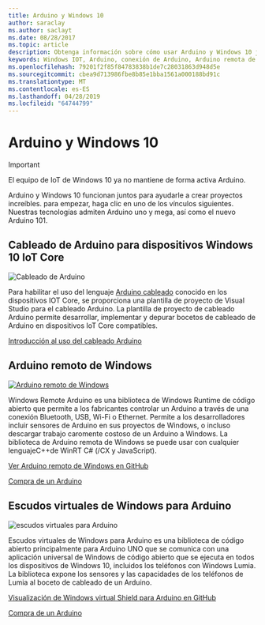 ```yaml
---
title: Arduino y Windows 10
author: saraclay
ms.author: saclayt
ms.date: 08/28/2017
ms.topic: article
description: Obtenga información sobre cómo usar Arduino y Windows 10 juntos en el cableado, Arduino remoto y mucho más.
keywords: Windows IOT, Arduino, conexión de Arduino, Arduino remota de Windows
ms.openlocfilehash: 79201f2f85f84783838b1de7c28031863d948d5e
ms.sourcegitcommit: cbea9d713986fbe8b85e1bba1561a000188bd91c
ms.translationtype: MT
ms.contentlocale: es-ES
ms.lasthandoff: 04/28/2019
ms.locfileid: "64744799"
---
```

# <a name="arduino-and-windows-10"></a>Arduino y Windows 10

> [!IMPORTANT]
> El equipo de IoT de Windows 10 ya no mantiene de forma activa Arduino.

Arduino y Windows 10 funcionan juntos para ayudarle a crear proyectos increíbles. para empezar, haga clic en uno de los vínculos siguientes. Nuestras tecnologías admiten Arduino uno y mega, así como el nuevo Arduino 101.

## <a name="arduino-wiring-for-windows-10-iot-core-devices"></a>Cableado de Arduino para dispositivos Windows 10 IoT Core

![Cableado de Arduino](../media/ArduinoAndWindows10/Lighning_0.png)

Para habilitar el uso del lenguaje [Arduino cableado](https://www.arduino.cc/en/Reference/HomePage) conocido en los dispositivos IOT Core, se proporciona una plantilla de proyecto de Visual Studio para el cableado Arduino. La plantilla de proyecto de cableado Arduino permite desarrollar, implementar y depurar bocetos de cableado de Arduino en dispositivos IoT Core compatibles.
    
[Introducción al uso del cableado Arduino](ArduinoWiring.md)   

## <a name="windows-remote-arduino"></a>Arduino remoto de Windows

[![Arduino remoto de Windows](../media/ArduinoAndWindows10/WindowsPhone_0.png)](https://github.com/ms-iot/remote-wiring)

Windows Remote Arduino es una biblioteca de Windows Runtime de código abierto que permite a los fabricantes controlar un Arduino a través de una conexión Bluetooth, USB, Wi-Fi o Ethernet. Permite a los desarrolladores incluir sensores de Arduino en sus proyectos de Windows, o incluso descargar trabajo caromente costoso de un Arduino a Windows. La biblioteca de Arduino remota de Windows se puede usar con cualquier lenguajeC++de WinRT C# (/CX y JavaScript).

[Ver Arduino remoto de Windows en GitHub](https://github.com/ms-iot/remote-wiring)

[Compra de un Arduino](http://store-usa.arduino.cc/)
</div>
</div>

## <a name="windows-virtual-shields-for-arduino"></a>Escudos virtuales de Windows para Arduino

![escudos virtuales para Arduino](../media/ArduinoAndWindows10/Arduino_1.png)

Escudos virtuales de Windows para Arduino es una biblioteca de código abierto principalmente para Arduino UNO que se comunica con una aplicación universal de Windows de código abierto que se ejecuta en todos los dispositivos de Windows 10, incluidos los teléfonos con Windows Lumia. La biblioteca expone los sensores y las capacidades de los teléfonos de Lumia al boceto de cableado de un Arduino.

[Visualización de Windows virtual Shield para Arduino en GitHub](https://github.com/ms-iot/virtual-shields-arduino)

[Compra de un Arduino](http://store-usa.arduino.cc/)
</div>
</div>
